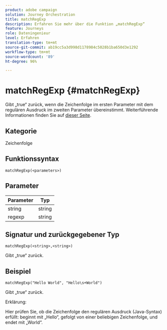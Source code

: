 ```yaml
---
product: adobe campaign
solution: Journey Orchestration
title: matchRegExp
description: Erfahren Sie mehr über die Funktion „matchRegExp“
feature: Journeys
role: Dateningenieur
level: Erfahren
translation-type: tm+mt
source-git-commit: ab19cc5a3d998d1178984c5028b1ba650d3e1292
workflow-type: tm+mt
source-wordcount: '89'
ht-degree: 96%

---
```



# matchRegExp {#matchRegExp}

Gibt „true“ zurück, wenn die Zeichenfolge im ersten Parameter mit dem regulären Ausdruck im zweiten Parameter übereinstimmt. Weiterführende Informationen finden Sie auf [dieser Seite](https://docs.oracle.com/javase/7/docs/api/java/util/regex/Pattern.html).

## Kategorie

Zeichenfolge

## Funktionssyntax

`matchRegExp(<parameters>)`

## Parameter

| Parameter | Typ |
|--- |--- |
| string | string |
| regexp | string |

## Signatur und zurückgegebener Typ

`matchRegExp(<string>,<string>)`

Gibt „true“ zurück.

## Beispiel

`matchRegExp("Hello World", "Hello\s+World")`

Gibt „true“ zurück.

Erklärung:

Hier prüfen Sie, ob die Zeichenfolge den regulären Ausdruck (Java-Syntax) erfüllt: beginnt mit „Hello“, gefolgt von einer beliebigen Zeichenfolge, und endet mit „World“.
